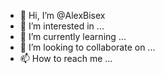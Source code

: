 - 👋 Hi, I’m @AlexBisex
- 👀 I’m interested in ...
- 🌱 I’m currently learning ...
- 💞️ I’m looking to collaborate on ...
- 📫 How to reach me ...

<!---
AlexBisex/AlexBisex is a ✨ special ✨ repository because its `README.md` (this file) appears on your GitHub profile.
You can click the Preview link to take a look at your changes.
--->
